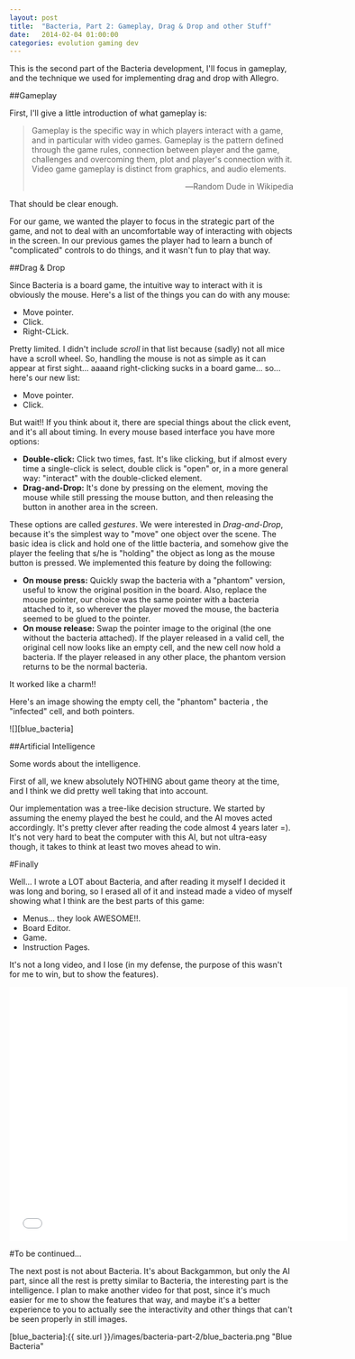 ```yaml
---
layout: post
title:  "Bacteria, Part 2: Gameplay, Drag & Drop and other Stuff"
date:   2014-02-04 01:00:00
categories: evolution gaming dev
---
```


This is the second part of the Bacteria development, I'll focus in gameplay, and the technique we used for implementing drag and drop
with Allegro.

##Gameplay

First, I'll give a little introduction of what gameplay is:

> Gameplay is the specific way in which players interact with a game, and in particular with video games. Gameplay is the pattern defined 
> through the game rules, connection between player and the game, challenges and overcoming them, plot and player's connection with it. 
> Video game gameplay is distinct from graphics, and audio elements.
> <div style="text-align:right;">&#8213;Random Dude in Wikipedia</div>

That should be clear enough.

For our game, we wanted the player to focus in the strategic part of the game, and not to deal with an uncomfortable way of interacting
with objects in the screen. In our previous games the player had to learn a bunch of "complicated" controls to do things, and it wasn't
fun to play that way.

##Drag & Drop

Since Bacteria is a board game, the intuitive way to interact with it is obviously the mouse. Here's a list of the things you can do with
any mouse:

* Move pointer.
* Click.
* Right-CLick.

Pretty limited. I didn't include *scroll* in that list because (sadly) not all mice have a scroll wheel. So, handling the mouse is 
not as simple as it can appear at first sight... aaaand right-clicking sucks in a board game... so... here's our new list:

* Move pointer.
* Click.

But wait!! If you think about it, there are special things about the click event, and it's all about timing. In every mouse based interface
you have more options:

* **Double-click:** Click two times, fast. It's like clicking, but if almost every time a single-click is select, double click is "open" or, 
  in a more general way: "interact" with the double-clicked element.
* **Drag-and-Drop:** It's done by pressing on the element, moving the mouse while still pressing the mouse button, and then releasing the button
  in another area in the screen.

These options are called *gestures*. We were interested in *Drag-and-Drop*, because it's the simplest way to "move" one object over the scene.
The basic idea is click and hold one of the little bacteria, and somehow give the player the feeling that s/he is "holding" the object as long
as the mouse button is pressed. We implemented this feature by doing the following:

* **On mouse press:** Quickly swap the bacteria with a "phantom" version, useful to know the original position in the board. Also, replace the
  mouse pointer, our choice was the same pointer with a bacteria attached to it, so wherever the player moved the mouse, the bacteria seemed
  to be glued to the pointer.
* **On mouse release:** Swap the pointer image to the original (the one without the bacteria attached). If the player released in a valid cell, 
  the original cell now looks like an empty cell, and the new cell now hold a bacteria. If the player released in any other place, the phantom
  version returns to be the normal bacteria.

It worked like a charm!!

Here's an image showing the empty cell, the "phantom" bacteria , the "infected" cell, and both pointers. 

![][blue_bacteria]

##Artificial Intelligence

Some words about the intelligence.

First of all, we knew absolutely NOTHING about game theory at the time, and I think we did pretty well taking that into account. 

Our implementation was a tree-like decision structure. We started by assuming the enemy played the best he could, and the AI moves acted accordingly.
It's pretty clever after reading the code almost 4 years later =). It's not very hard to beat the computer with this AI, but not ultra-easy though, 
it takes to think at least two moves ahead to win. 

#Finally

Well... I wrote a LOT about Bacteria, and after reading it myself I decided it was long and boring, so I erased all of it and instead made a 
video of myself showing what I think are the best parts of this game:

* Menus... they look AWESOME!!.
* Board Editor.
* Game.
* Instruction Pages.

It's not a long video, and I lose (in my defense, the purpose of this wasn't for me to win, but to show the features).

<iframe width="600" height="450" src="//www.youtube.com/embed/H9hrEwQNlbw?rel=0" frameborder="0" allowfullscreen></iframe>

#To be continued...

The next post is not about Bacteria. It's about Backgammon, but only the AI part, since all the rest is pretty similar to Bacteria, the interesting
part is the intelligence. I plan to make another video for that post, since it's much easier for me to show the features that way, and maybe
it's a better experience to you to actually see the interactivity and other things that can't be seen properly in still images.

[blue_bacteria]:{{ site.url }}/images/bacteria-part-2/blue_bacteria.png "Blue Bacteria"

